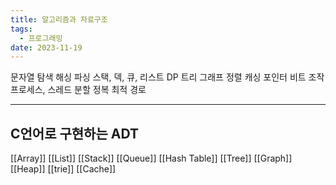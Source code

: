 ```yaml
---
title: 알고리즘과 자료구조
tags:
  - 프로그래밍
date: 2023-11-19
---
```

문자열
탐색
해싱
파싱
스택, 덱, 큐, 리스트
DP
트리
그래프
정렬
캐싱
포인터
비트 조작
프로세스, 스레드
분할 정복
최적 경로


---

## C언어로 구현하는 ADT

[[Array]]
[[List]]
[[Stack]]
[[Queue]]
[[Hash Table]]
[[Tree]]
[[Graph]]
[[Heap]]
[[trie]]
[[Cache]]
